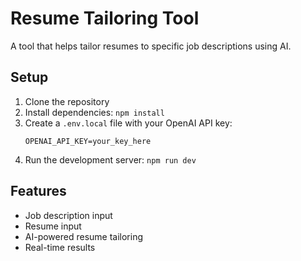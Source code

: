 # Resume Tailoring Tool

A tool that helps tailor resumes to specific job descriptions using AI.

## Setup

1. Clone the repository
2. Install dependencies: `npm install`
3. Create a `.env.local` file with your OpenAI API key:
   ```
   OPENAI_API_KEY=your_key_here
   ```
4. Run the development server: `npm run dev`

## Features

- Job description input
- Resume input
- AI-powered resume tailoring
- Real-time results
